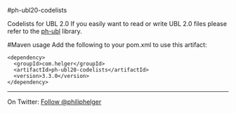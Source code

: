 #ph-ubl20-codelists

Codelists for UBL 2.0
If you easily want to read or write UBL 2.0 files please refer to the [ph-ubl](https://github.com/phax/ph-ubl) library.

#Maven usage
Add the following to your pom.xml to use this artifact:
```
<dependency>
  <groupId>com.helger</groupId>
  <artifactId>ph-ubl20-codelists</artifactId>
  <version>3.3.0</version>
</dependency>
```

---

On Twitter: <a href="https://twitter.com/philiphelger">Follow @philiphelger</a>
